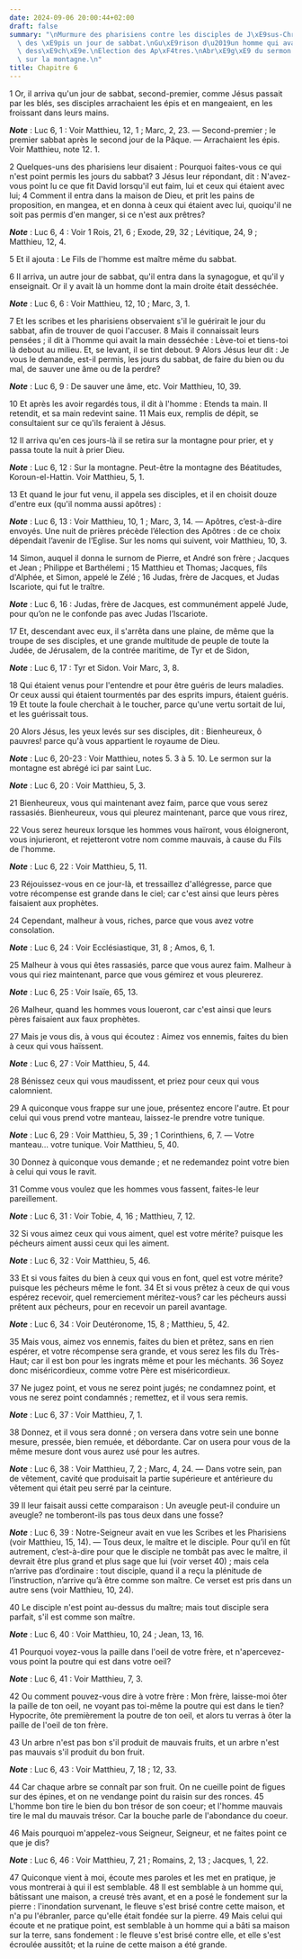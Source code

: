 ```yaml
---
date: 2024-09-06 20:00:44+02:00
draft: false
summary: "\nMurmure des pharisiens contre les disciples de J\xE9sus-Christ, qui arrachaient\
  \ des \xE9pis un jour de sabbat.\nGu\xE9rison d\u2019un homme qui avait une main\
  \ dess\xE9ch\xE9e.\nElection des Ap\xF4tres.\nAbr\xE9g\xE9 du sermon de J\xE9sus-Christ\
  \ sur la montagne.\n"
title: Chapitre 6
---
```





1 Or, il arriva qu'un jour de sabbat, second-premier, comme Jésus passait par les blés, ses disciples arrachaient les épis et en mangeaient, en les froissant dans leurs mains.

***Note*** :  Luc 6, 1 : Voir Matthieu, 12, 1 ; Marc, 2, 23. ― Second-premier ; le premier sabbat après le second jour de la Pâque. ― Arrachaient les épis. Voir Matthieu, note 12. 1.

2 Quelques-uns des pharisiens leur disaient : Pourquoi faites-vous ce qui n'est point permis les jours du sabbat? 3 Jésus leur répondant, dit : N'avez-vous point lu ce que fit David lorsqu'il eut faim, lui et ceux qui étaient avec lui; 4 Comment il entra dans la maison de Dieu, et prit les pains de proposition, en mangea, et en donna à ceux qui étaient avec lui, quoiqu'il ne soit pas permis d'en manger, si ce n'est aux prêtres?

***Note*** :  Luc 6, 4 : Voir 1 Rois, 21, 6 ; Exode, 29, 32 ; Lévitique, 24, 9 ; Matthieu, 12, 4.

5 Et il ajouta : Le Fils de l'homme est maître même du sabbat.


6 Il arriva, un autre jour de sabbat, qu'il entra dans la synagogue, et qu'il y enseignait. Or il y avait là un homme dont la main droite était desséchée.

***Note*** :  Luc 6, 6 : Voir Matthieu, 12, 10 ; Marc, 3, 1.

7 Et les scribes et les pharisiens observaient s'il le guérirait le jour du sabbat, afin de trouver de quoi l'accuser. 8 Mais il connaissait leurs pensées ; il dit à l'homme qui avait la main desséchée : Lève-toi et tiens-toi là debout au milieu. Et, se levant, il se tint debout. 9 Alors Jésus leur dit : Je vous le demande, est-il permis, les jours du sabbat, de faire du bien ou du mal, de sauver une âme ou de la perdre?

***Note*** :  Luc 6, 9 : De sauver une âme, etc. Voir Matthieu, 10, 39.

10 Et après les avoir regardés tous, il dit à l'homme : Etends ta main. Il retendit, et sa main redevint saine. 11 Mais eux, remplis de dépit, se consultaient sur ce qu'ils feraient à Jésus.


12 Il arriva qu'en ces jours-là il se retira sur la montagne pour prier, et y passa toute la nuit à prier Dieu.

***Note*** :  Luc 6, 12 : Sur la montagne. Peut-être la montagne des Béatitudes, Koroun-el-Hattin. Voir Matthieu, 5, 1.

13 Et quand le jour fut venu, il appela ses disciples, et il en choisit douze d'entre eux (qu'il nomma aussi apôtres) :

***Note*** :  Luc 6, 13 : Voir Matthieu, 10, 1 ; Marc, 3, 14. ― Apôtres, c’est-à-dire envoyés. Une nuit de prières précède l’élection des Apôtres : de ce choix dépendait l’avenir de l’Eglise. Sur les noms qui suivent, voir Matthieu, 10, 3.

14 Simon, auquel il donna le surnom de Pierre, et André son frère ; Jacques et Jean ; Philippe et Barthélemi ; 15 Matthieu et Thomas; Jacques, fils d'Alphée, et Simon, appelé le Zélé ; 16 Judas, frère de Jacques, et Judas Iscariote, qui fut le traître.

***Note*** :  Luc 6, 16 : Judas, frère de Jacques, est communément appelé Jude, pour qu’on ne le confonde pas avec Judas l’Iscariote.


17 Et, descendant avec eux, il s'arrêta dans une plaine, de même que la troupe de ses disciples, et une grande multitude de peuple de toute la Judée, de Jérusalem, de la contrée maritime, de Tyr et de Sidon,

***Note*** :  Luc 6, 17 : Tyr et Sidon. Voir Marc, 3, 8.

18 Qui étaient venus pour l'entendre et pour être guéris de leurs maladies. Or ceux aussi qui étaient tourmentés par des esprits impurs, étaient guéris. 19 Et toute la foule cherchait à le toucher, parce qu'une vertu sortait de lui, et les guérissait tous.


20 Alors Jésus, les yeux levés sur ses disciples, dit : Bienheureux, ô pauvres! parce qu'à vous appartient le royaume de Dieu.

***Note*** :  Luc 6, 20-23 : Voir Matthieu, notes 5. 3 à 5. 10. Le sermon sur la montagne est abrégé ici par saint Luc.

***Note*** :  Luc 6, 20 : Voir Matthieu, 5, 3.


21 Bienheureux, vous qui maintenant avez faim, parce que vous serez rassasiés. Bienheureux, vous qui pleurez maintenant, parce que vous rirez,


22 Vous serez heureux lorsque les hommes vous haïront, vous éloigneront, vous injurieront, et rejetteront votre nom comme mauvais, à cause du Fils de l'homme.

***Note*** :  Luc 6, 22 : Voir Matthieu, 5, 11.

23 Réjouissez-vous en ce jour-là, et tressaillez d'allégresse, parce que votre récompense est grande dans le ciel; car c'est ainsi que leurs pères faisaient aux prophètes.


24 Cependant, malheur à vous, riches, parce que vous avez votre consolation.

***Note*** :  Luc 6, 24 : Voir Ecclésiastique, 31, 8 ; Amos, 6, 1.

25 Malheur à vous qui êtes rassasiés, parce que vous aurez faim. Malheur à vous qui riez maintenant, parce que vous gémirez et vous pleurerez.

***Note*** :  Luc 6, 25 : Voir Isaïe, 65, 13.


26 Malheur, quand les hommes vous loueront, car c'est ainsi que leurs pères faisaient aux faux prophètes.


27 Mais je vous dis, à vous qui écoutez : Aimez vos ennemis, faites du bien à ceux qui vous haïssent.

***Note*** :  Luc 6, 27 : Voir Matthieu, 5, 44.

28 Bénissez ceux qui vous maudissent, et priez pour ceux qui vous calomnient.


29 A quiconque vous frappe sur une joue, présentez encore l'autre. Et pour celui qui vous prend votre manteau, laissez-le prendre votre tunique.

***Note*** :  Luc 6, 29 : Voir Matthieu, 5, 39 ; 1 Corinthiens, 6, 7. ― Votre manteau… votre tunique. Voir Matthieu, 5, 40.

30 Donnez à quiconque vous demande ; et ne redemandez point votre bien à celui qui vous le ravit.


31 Comme vous voulez que les hommes vous fassent, faites-le leur pareillement.

***Note*** :  Luc 6, 31 : Voir Tobie, 4, 16 ; Matthieu, 7, 12.

32 Si vous aimez ceux qui vous aiment, quel est votre mérite? puisque les pécheurs aiment aussi ceux qui les aiment.

***Note*** :  Luc 6, 32 : Voir Matthieu, 5, 46.

33 Et si vous faites du bien à ceux qui vous en font, quel est votre mérite? puisque les pécheurs même le font. 34 Et si vous prêtez à ceux de qui vous espérez recevoir, quel remerciement méritez-vous? car les pécheurs aussi prêtent aux pécheurs, pour en recevoir un pareil avantage.

***Note*** :  Luc 6, 34 : Voir Deutéronome, 15, 8 ; Matthieu, 5, 42.

35 Mais vous, aimez vos ennemis, faites du bien et prêtez, sans en rien espérer, et votre récompense sera grande, et vous serez les fils du Très-Haut; car il est bon pour les ingrats même et pour les méchants. 36 Soyez donc miséricordieux, comme votre Père est miséricordieux.


37 Ne jugez point, et vous ne serez point jugés; ne condamnez point, et vous ne serez point condamnés ; remettez, et il vous sera remis.

***Note*** :  Luc 6, 37 : Voir Matthieu, 7, 1.

38 Donnez, et il vous sera donné ; on versera dans votre sein une bonne mesure, pressée, bien remuée, et débordante. Car on usera pour vous de la même mesure dont vous aurez usé pour les autres.

***Note*** :  Luc 6, 38 : Voir Matthieu, 7, 2 ; Marc, 4, 24. ― Dans votre sein, pan de vêtement, cavité que produisait la partie supérieure et antérieure du vêtement qui était peu serré par la ceinture.


39 Il leur faisait aussi cette comparaison : Un aveugle peut-il conduire un aveugle? ne tomberont-ils pas tous deux dans une fosse?

***Note*** :  Luc 6, 39 : Notre-Seigneur avait en vue les Scribes et les Pharisiens (voir Matthieu, 15, 14). ― Tous deux, le maître et le disciple. Pour qu’il en fût autrement, c’est-à-dire pour que le disciple ne tombât pas avec le maître, il devrait être plus grand et plus sage que lui (voir verset 40) ; mais cela n’arrive pas d’ordinaire : tout disciple, quand il a reçu la plénitude de l’instruction, n’arrive qu’à être comme son maître. Ce verset est pris dans un autre sens (voir Matthieu, 10, 24).

40 Le disciple n'est point au-dessus du maître; mais tout disciple sera parfait, s'il est comme son maître.

***Note*** :  Luc 6, 40 : Voir Matthieu, 10, 24 ; Jean, 13, 16.


41 Pourquoi voyez-vous la paille dans l'oeil de votre frère, et n'apercevez-vous point la poutre qui est dans votre oeil?

***Note*** :  Luc 6, 41 : Voir Matthieu, 7, 3.

42 Ou comment pouvez-vous dire à votre frère : Mon frère, laisse-moi ôter la paille de ton oeil, ne voyant pas toi-même la poutre qui est dans le tien? Hypocrite, ôte premièrement la poutre de ton oeil, et alors tu verras à ôter la paille de l'oeil de ton frère.


43 Un arbre n'est pas bon s'il produit de mauvais fruits, et un arbre n'est pas mauvais s'il produit du bon fruit.

***Note*** :  Luc 6, 43 : Voir Matthieu, 7, 18 ; 12, 33.

44 Car chaque arbre se connaît par son fruit. On ne cueille point de figues sur des épines, et on ne vendange point du raisin sur des ronces. 45 L'homme bon tire le bien du bon trésor de son coeur; et l'homme mauvais tire le mal du mauvais trésor. Car la bouche parle de l'abondance du coeur.


46 Mais pourquoi m'appelez-vous Seigneur, Seigneur, et ne faites point ce que je dis?

***Note*** :  Luc 6, 46 : Voir Matthieu, 7, 21 ; Romains, 2, 13 ; Jacques, 1, 22.

47 Quiconque vient à moi, écoute mes paroles et les met en pratique, je vous montrerai à qui il est semblable. 48 Il est semblable à un homme qui, bâtissant une maison, a creusé très avant, et en a posé le fondement sur la pierre : l'inondation survenant, le fleuve s'est brisé contre cette maison, et n'a pu l'ébranler, parce qu'elle était fondée sur la pierre. 49 Mais celui qui écoute et ne pratique point, est semblable à un homme qui a bâti sa maison sur la terre, sans fondement : le fleuve s'est brisé contre elle, et elle s'est écroulée aussitôt; et la ruine de cette maison a été grande.

